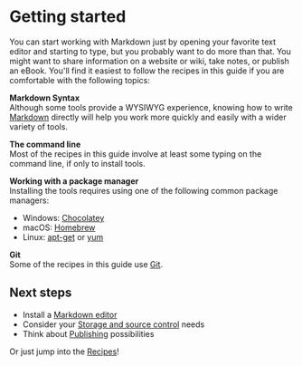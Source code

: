 # Getting started

You can start working with Markdown just by opening your favorite text editor and starting to type, but you probably want to do more than that. You might want to 
share information on a website or wiki, take notes, or publish an eBook. You'll find it easiest to follow the recipes in this guide if you are comfortable with the following topics:

**Markdown Syntax**  
Although some tools provide a WYSIWYG experience, knowing how to write [Markdown](https://www.markdownguide.org/basic-syntax/) directly will help you work more quickly and easily with a wider variety of tools. 

**The command line**  
Most of the recipes in this guide involve at least some typing on the command line, if only to install tools. 

**Working with a package manager**  
Installing the tools requires using one of the following common package managers:

  - Windows: [Chocolatey](https://chocolatey.org/)
  - macOS: [Homebrew](https://brew.sh/)
  - Linux: [apt-get](https://help.ubuntu.com/community/AptGet/Howto) or [yum](http://yum.baseurl.org/)

**Git**  
Some of the recipes in this guide use [Git](https://git-scm.com/). 

## Next steps

- Install a [Markdown editor](../tools/tools-editors)
- Consider your [Storage and source control](../tools/tools-storage/) needs
- Think about [Publishing](../tools/tools-publishing) possibilities

Or just jump into the [Recipes](../recipes/)!



